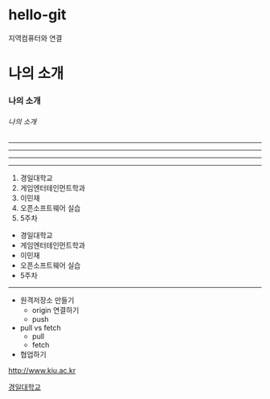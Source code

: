 # hello-git
지역컴퓨터와 연결


# 나의 소개
### 나의 소개
###### 나의 소개
---
------
----------
******
1. 경일대학교
2. 게임엔터테인먼트학과
3. 이민재
4. 오픈소프트웨어 실습
5. 5주차

- 경일대학교
- 게임엔터테인먼트학과
- 이민재
- 오픈소프트웨어 실습
- 5주차
---
- 원격저장소 만들기
  - origin 연결하기
  - push
- pull vs fetch
  - pull
  - fetch
- 협업하기

<http://www.kiu.ac.kr>

[경일대학교](http://www.kiu.ac.kr)
